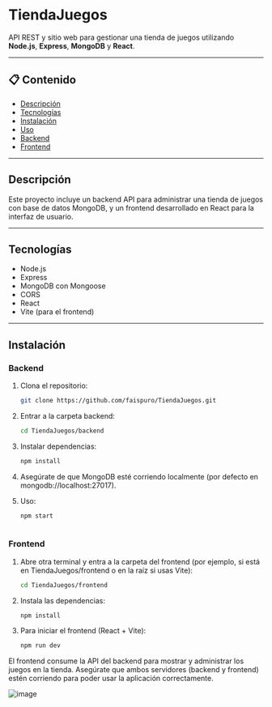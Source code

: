 # TiendaJuegos

API REST y sitio web para gestionar una tienda de juegos utilizando **Node.js**, **Express**, **MongoDB** y **React**.

---

## 📋 Contenido

- [Descripción](#descripción)
- [Tecnologías](#tecnologías)
- [Instalación](#instalación)
- [Uso](#uso)
- [Backend](#backend)
- [Frontend](#frontend)


---

## Descripción

Este proyecto incluye un backend API para administrar una tienda de juegos con base de datos MongoDB, y un frontend desarrollado en React para la interfaz de usuario.

---

## Tecnologías

- Node.js  
- Express  
- MongoDB con Mongoose  
- CORS  
- React  
- Vite (para el frontend)

---

## Instalación

### Backend

1. Clona el repositorio:
   ```bash
   git clone https://github.com/faispuro/TiendaJuegos.git
   
2. Entrar a la carpeta backend:
   ```bash
   cd TiendaJuegos/backend

3. Instalar dependencias:
   ```bash
   npm install

4. Asegúrate de que MongoDB esté corriendo localmente (por defecto en mongodb://localhost:27017).

5. Uso:
   ```bash
   npm start
  
### Frontend

1. Abre otra terminal y entra a la carpeta del frontend (por ejemplo, si está en TiendaJuegos/frontend o en la raíz si usas Vite):
   ```bash
   cd TiendaJuegos/frontend

2. Instala las dependencias:
   ```bash
   npm install
3. Para iniciar el frontend (React + Vite):
   ```bash
   npm run dev


El frontend consume la API del backend para mostrar y administrar los juegos en la tienda. Asegúrate que ambos servidores (backend y frontend) estén corriendo para poder usar la aplicación correctamente.

![image](https://github.com/user-attachments/assets/a258b5ed-50df-44eb-a23b-a8fb99e21ada)


